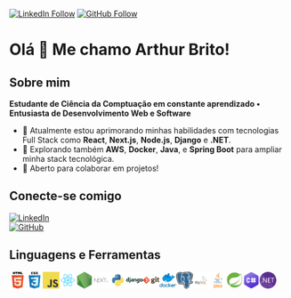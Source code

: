 [![LinkedIn Follow](https://img.shields.io/badge/Connect-%40arthurbrit0-blue?logo=linkedin&style=for-the-badge)](https://www.linkedin.com/in/arthurbrit0)
[![GitHub Follow](https://img.shields.io/badge/follow-%40arthurbrit0-black?logo=github&style=for-the-badge)](https://github.com/arthurbrit0)

# Olá 👋 Me chamo Arthur Brito!

## Sobre mim

**Estudante de Ciência da Comptuação em constante aprendizado • Entusiasta de Desenvolvimento Web e Software**

- 🔭 Atualmente estou aprimorando minhas habilidades com tecnologias Full Stack como **React**, **Next.js**, **Node.js**, **Django** e **.NET**.
- 🌱 Explorando também **AWS**, **Docker**, **Java**, e **Spring Boot** para ampliar minha stack tecnológica.
- 🤔 Aberto para colaborar em projetos!

## Conecte-se comigo

[![LinkedIn](https://img.shields.io/badge/LinkedIn-arthurbrit0-blue?logo=linkedin&style=social)](https://www.linkedin.com/in/arthurbrit0)  
[![GitHub](https://img.shields.io/badge/GitHub-arthurbrit0-black?logo=github&style=social)](https://github.com/arthurbrit0)

## Linguagens e Ferramentas

[<img align="left" alt="HTML5" width="30px" src="https://raw.githubusercontent.com/github/explore/main/topics/html/html.png" />](#)
[<img align="left" alt="CSS3" width="30px" src="https://raw.githubusercontent.com/github/explore/main/topics/css/css.png" />](#)
[<img align="left" alt="JavaScript" width="30px" src="https://raw.githubusercontent.com/github/explore/main/topics/javascript/javascript.png" />](#)
[<img align="left" alt="React" width="30px" src="https://raw.githubusercontent.com/github/explore/main/topics/react/react.png" />](#)
[<img align="left" alt="Node.js" width="30px" src="https://raw.githubusercontent.com/github/explore/main/topics/nodejs/nodejs.png" />](#)
[<img align="left" alt="Next.js" width="30px" src="https://raw.githubusercontent.com/github/explore/main/topics/nextjs/nextjs.png" />](#)
[<img align="left" alt="Python" width="30px" src="https://raw.githubusercontent.com/github/explore/main/topics/python/python.png" />](#)
[<img align="left" alt="Django" width="30px" src="https://raw.githubusercontent.com/github/explore/main/topics/django/django.png" />](#)
[<img align="left" alt="Git" width="30px" src="https://raw.githubusercontent.com/github/explore/main/topics/git/git.png" />](#)
[<img align="left" alt="Docker" width="30px" src="https://raw.githubusercontent.com/github/explore/main/topics/docker/docker.png" />](#)
[<img align="left" alt="PostgreSQL" width="30px" src="https://raw.githubusercontent.com/github/explore/main/topics/postgresql/postgresql.png" />](#)
[<img align="left" alt="MySQL" width="30px" src="https://raw.githubusercontent.com/github/explore/main/topics/mysql/mysql.png" />](#)
[<img align="left" alt="Java" width="30px" src="https://raw.githubusercontent.com/github/explore/main/topics/java/java.png" />](#)
[<img align="left" alt="Spring Boot" width="30px" src="https://raw.githubusercontent.com/github/explore/main/topics/spring-boot/spring-boot.png" />](#)
[<img align="left" alt="C#" width="30px" src="https://raw.githubusercontent.com/github/explore/main/topics/csharp/csharp.png" />](#)
[<img align="left" alt=".NET" width="30px" src="https://raw.githubusercontent.com/github/explore/main/topics/dotnet/dotnet.png" />](#)

<br />
<br />

